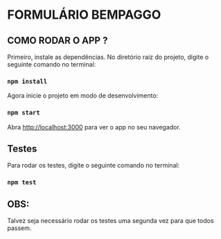 # FORMULÁRIO BEMPAGGO

## COMO RODAR O APP ?

Primeiro, instale as dependências. No diretório raiz do projeto, digite o seguinte comando no terminal:

### `npm install`

Agora inicie o projeto em modo de desenvolvimento:

### `npm start`

Abra [http://localhost:3000](http://localhost:3000) para ver o app no seu navegador.

## Testes

Para rodar os testes, digite o seguinte comando no terminal:

### `npm test`

## OBS:

Talvez seja necessário rodar os testes uma segunda vez para que todos passem.
